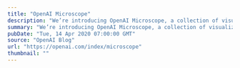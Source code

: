 ```yaml
---
title: "OpenAI Microscope"
description: "We’re introducing OpenAI Microscope, a collection of visualizations of every significant layer and neuron of eight vision “model organisms” which are often studied in interpretability. Microscope makes it easier to analyze the features that form inside these neural networks, and we hope it will help the research community as we move towards understanding these complicated systems."
summary: "We’re introducing OpenAI Microscope, a collection of visualizations of every significant layer and neuron of eight vision “model organisms” which are often studied in interpretability. Microscope makes it easier to analyze the features that form inside these neural networks, and we hope it will help the research community as we move towards understanding these complicated systems."
pubDate: "Tue, 14 Apr 2020 07:00:00 GMT"
source: "OpenAI Blog"
url: "https://openai.com/index/microscope"
thumbnail: ""
---
```


